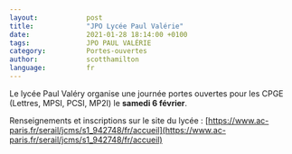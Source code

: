 ```yaml
---
layout:            post
title:             "JPO Lycée Paul Valérie"
date:              2021-01-28 18:14:00 +0100
tags:              JPO PAUL VALÉRIE
category:          Portes-ouvertes
author:            scotthamilton
language:          fr
---
```


Le lycée Paul Valéry organise une journée portes ouvertes pour les CPGE (Lettres, MPSI, PCSI, MP2I) le **samedi 6 février**.

Renseignements et inscriptions sur le site du lycée : [https://www.ac-paris.fr/serail/jcms/s1_942748/fr/accueil](https://www.ac-paris.fr/serail/jcms/s1_942748/fr/accueil)
